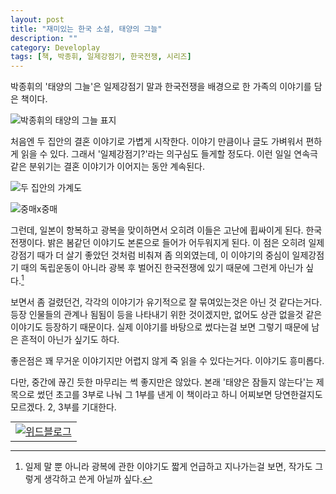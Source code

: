 ```yaml
---
layout: post
title: "재미있는 한국 소설, 태양의 그늘"
description: ""
category: Developlay
tags: [책, 박종휘, 일제강점기, 한국전쟁, 시리즈]
---
```


박종휘의 '태양의 그늘'은 일제강점기 말과 한국전쟁을 배경으로 한 가족의 이야기를 담은 책이다.


![박종휘의 태양의 그늘 표지](https://lh6.googleusercontent.com/-5NwU1ZoixaY/VhKK-HJLwbI/AAAAAAAAP-0/dZU6mfcShqk/w300/shadow-of-the-sun-book-2015-cover.jpg "태양의 그늘은 한국전쟁을 배경으로 한 가족 이야기다.")


처음엔 두 집안의 결혼 이야기로 가볍게 시작한다.
이야기 만큼이나 글도 가벼워서 편하게 읽을 수 있다.
그래서 '일제강점기?'라는 의구심도 들게할 정도다.
이런 일일 연속극 같은 분위기는 결혼 이야기가 이어지는 동안 계속된다.


![두 집안의 가계도](https://lh4.googleusercontent.com/-EKYMH9zmSlU/VhKLA_K4fGI/AAAAAAAAP_E/4pwBDvWzAF8/s0/shadow-of-the-sun-book-2015-406p.jpg "두 집안의 이야기다.")

![중매x중매](https://lh6.googleusercontent.com/-tShUeQNk2a8/VhKLAK-iX3I/AAAAAAAAP-8/afIHUzyKG5I/s0/shadow-of-the-sun-book-2015-89p.jpg "초반은 이런식으로 유쾌하게 진행된다.")


그런데, 일본이 항복하고 광복을 맞이하면서 오히려 이들은 고난에 휩싸이게 된다.
한국 전쟁이다.
밝은 봄같던 이야기도 본론으로 들어가 어두워지게 된다.
이 점은 오히려 일제강점기 때가 더 살기 좋았던 것처럼 비춰져 좀 의외였는데,
이 이야기의 중심이 일제강점기 때의 독립운동이 아니라
광복 후 벌어진 한국전쟁에 있기 때문에 그런게 아닌가 싶다.[^1]

[^1]: 일제 말 뿐 아니라 광복에 관한 이야기도 짧게 언급하고 지나가는걸 보면, 작가도 그렇게 생각하고 쓴게 아닐까 싶다.

보면서 좀 걸렸던건, 각각의 이야기가 유기적으로 잘 묶여있는것은 아닌 것 같다는거다.
등장 인물들의 관계나 됨됨이 등을 나타내기 위한 것이겠지만,
없어도 상관 없을것 같은 이야기도 등장하기 때문이다.
실제 이야기를 바탕으로 썼다는걸 보면 그렇기 때문에 남은 흔적이 아닌가 싶기도 하다.

좋은점은 꽤 무거운 이야기지만 어렵지 않게 죽 읽을 수 있다는거다.
이야기도 흥미롭다.

다만, 중간에 끊긴 듯한 마무리는 썩 좋지만은 않았다.
본래 '태양은 잠들지 않는다'는 제목으로 썼던 초고를 3부로 나눠 그 1부를 낸게 이 책이라고 하니 어찌보면 당연한걸지도 모르겠다.
2, 3부를 기대한다.


<div title="withblog"><table background="https://withblog.net/campaign/img.php?p=dcc48a39185ece29a92caa637a75ce4117ed408c266365f001ff6164f50cd743&amp;v=3" cellpadding="0" cellspacing="0" style="margin:0 auto; background-size:100% 100%; background-repeat:no-repeat;"><tr><td style="background:none;"><a href="https://withblog.net/campaign/link.php?p=dcc48a39185ece29a92caa637a75ce4117ed408c266365f001ff6164f50cd743&amp;v=3&amp;utm_source=withblog&amp;utm_medium=banner&amp;utm_campaign=sponsorcampaign" style="background:none;" target="_blank"><img src="https://static.withblog.net/pub/campaign/blank_400x70.png" style="border:none; background:none;" alt="위드블로그" /></a></td></tr></table><div align="center" style="font-size:11px;"><a href="https://withblog.net/?utm_source=withblog&amp;utm_medium=banner&amp;utm_campaign=sponsor" style="color:#000; text-decoration:none;"></a></div></div>
